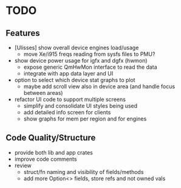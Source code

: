 TODO
====

Features
--------

* [Ulisses] show overall device engines load/usage
  * move Xe/i915 freqs reading from sysfs files to PMU?
* show device power usage for igfx and dgfx (hwmon)
  * expose generic QmHwMon interface to read the data
  * integrate with app data layer and UI
* option to select which device stat graphs to plot
  * maybe add scroll view also in device area (and handle focus between areas)
* refactor UI code to support multiple screens
  * simplify and consolidate UI styles being used
  * add detailed info screen for clients
  * show graphs for mem per region and for engines

Code Quality/Structure
----------------------

* provide both lib and app crates
* improve code comments
* review
  * struct/fn naming and visibility of fields/methods
  * add more Option<> fields, store refs and not owned vals
